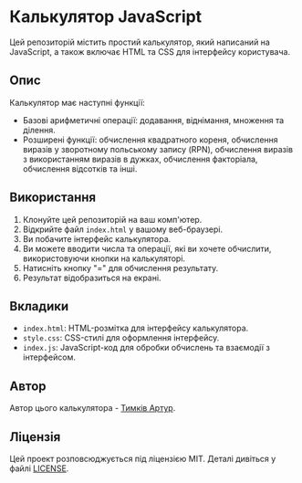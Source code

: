 # Калькулятор JavaScript

Цей репозиторій містить простий калькулятор, який написаний на JavaScript, а також включає HTML та CSS для інтерфейсу користувача.

## Опис

Калькулятор має наступні функції:
- Базові арифметичні операції: додавання, віднімання, множення та ділення.
- Розширені функції: обчислення квадратного кореня, обчислення виразів у зворотному польському запису (RPN), обчислення виразів з використанням виразів в дужках, обчислення факторіала, обчислення відсотків та інші.

## Використання

1. Клонуйте цей репозиторій на ваш комп'ютер.
2. Відкрийте файл `index.html` у вашому веб-браузері.
3. Ви побачите інтерфейс калькулятора.
4. Ви можете вводити числа та операції, які ви хочете обчислити, використовуючи кнопки на калькуляторі.
5. Натисніть кнопку "=" для обчислення результату.
6. Результат відобразиться на екрані.

## Вкладики

- `index.html`: HTML-розмітка для інтерфейсу калькулятора.
- `style.css`: CSS-стилі для оформлення інтерфейсу.
- `index.js`: JavaScript-код для обробки обчислень та взаємодії з інтерфейсом.

## Автор

Автор цього калькулятора - [Тимків Артур](https://github.com/artur789654).

## Ліцензія

Цей проект розповсюджується під ліцензією MIT. Деталі дивіться у файлі [LICENSE](LICENSE).

